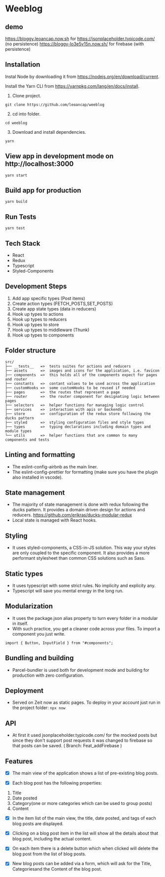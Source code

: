 # Weeblog  

## demo 

https://bloggy.leoancap.now.sh for https://jsonplaceholder.typicode.com/ (no persistence)
https://bloggy-lo3e5v15n.now.sh/ for firebase (with persistence)

## Installation

Instal Node by downloading it from https://nodejs.org/en/download/current.

Install the Yarn CLI from https://yarnpkg.com/lang/en/docs/install.

1. Clone project. 

```
git clone https://github.com/leoancap/weeblog
```

2. cd into folder. 

```
cd weeblog
```

3. Download and install dependencies. 

```
yarn
```

## View app in development mode on http://localhost:3000

```
yarn start
```

## Build app for production

```
yarn build
```

## Run Tests

```
yarn test
```

## Tech Stack

- React
- Redux
- Typescript
- Styled-Components

## Development Steps

1. Add app specific types (Post items)
2. Create action types (FETCH_POSTS,SET_POSTS)
3. Create app state types (data in reducers)
4. Hook up types to actions 
5. Hook up types to reducers
6. Hook up types to store
7. Hook up types to middleware (Thunk)
8. Hook up types to components 

## Folder structure

```
src/
├── __tests__   =>  tests suites for actions and reducers
├── assets      =>  images and icons for the application, i.e. favicon
├── components  =>  this holds all of the components expect for pages and router
├── constants   =>  contant values to be used across the application
├── customHooks =>  some customHooks to be reused if needed
├── pages       =>  the routes that represent a page
├── router      =>  the router component for designating logic between pages
├── selectors   =>  helper functions for managing logic control
├── services    =>  interaction with apis or backends
├── store       =>  configuration of the redux store following the ducks pattern
├── styled      =>  styling configuration files and style types
├── types       =>  typing declarations including domain types and module types
└── utils       =>  helper functions that are common to many components and tests
```

## Linting and formatting

- The eslint-config-airbnb as the main liner. 
- The eslint-config-prettier for formatting (make sure you have the plugin also installed in vscode). 

## State management

- The majority of state management is done with redux following the ducks pattern. It provides a domain driven design for actions and reducers. https://github.com/erikras/ducks-modular-redux
- Local state is managed with React hooks.

## Styling

- It uses styled-components, a CSS-in-JS solution. This way your styles are only coupled to the specific component. It also provides a more performant stylesheet than common CSS solutions such as Sass.

## Static types

- It uses typescript with some strict rules. No implicity and explicity any.
- Typescript will save you mental energy in the long run.

## Modularization

- It uses the package.json alias property to turn every folder in a modular in itself.
- With such practice, you get a cleaner code across your files. To import a component you just write. 

```import { Button, InputField } from "#components";```

## Bundling and building

- Parcel-bundler is used both for development mode and building for production with zero configuration.

## Deployment

- Served on Zeit now as static pages. To deploy in your account just run in the project folder:
``` npx now ```

## API

- At first it used jsonplaceholder.typicode.com/ for the mocked posts but since they don't
  support post requests it was changed to firebase so that posts can be saved. ( Branch: Feat_addFirebase )

## Features

- [x] The main view of the application shows a list of pre-existing blog posts.

- [x] Each blog post has the following properties:
1. Title
2. Date posted
3. Category(one or more categories which can be used to group posts)
4. Content

- [x] In the item list of the main view, the title, date posted, and tags of each blog posts are
displayed.

- [x] Clicking on a blog post item in the list will show all the details about that blog post, including
the actual content.

- [x] On each item there is a delete button which when clicked will delete the blog post from the list of 
blog posts.

- [x] New blog posts can be added via a form, which will ask for the Title, Categoriesand the Content of
the blog post.
